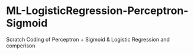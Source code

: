 # ML-LogisticRegression-Perceptron-Sigmoid
Scratch Coding of Perceptron + Sigmoid &amp; Logistic Regression and comperison
